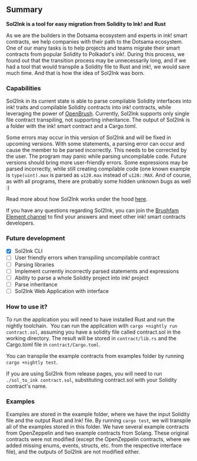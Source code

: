 ## Summary
**Sol2Ink is a tool for easy migration from Solidity to Ink! and Rust**

As we are the builders in the Dotsama ecosystem and experts in ink! smart contracts, we help companies with their path to the Dotsama ecosystem.
One of our many tasks is to help projects and teams migrate their smart contracts from popular Solidity to Polkadot's ink!. During this process,
we found out that the transition process may be unnecessarily long, and if we had a tool that would transpile a Solidity file to Rust and ink!, 
we would save much time. And that is how the idea of Sol2Ink was born.

### Capabilities

Sol2Ink in its current state is able to parse compilable Solidity interfaces into ink! traits and compilable Solidity contracts into ink! contracts, while leveraging the power of [OpenBrush](https://github.com/Supercolony-net/openbrush-contracts). Currently, Sol2Ink supports only single file contract transpiling, not supporting inheritance. The output of Sol2Ink is a folder with the ink! smart contract and a Cargo.toml.

Some errors may occur in this version of Sol2Ink and will be fixed in upcoming versions.
With some statements, a parsing error can occur and cause the member to be parsed incorrectly. This needs to be corrected by the user.
The program may panic while parsing uncompilable code. Future versions should bring more user-friendly errors.
Some expressions may be parsed incorrectly, while still creating compilable code (one known example is `type(uint).max` is parsed as `u128.max` instead of `u128::MAX`.
And of course, as with all programs, there are probably some hidden unknown bugs as well :)

Read more about how Sol2Ink works under the hood [here](https://www.sol2ink.com).

If you have any questions regarding Sol2Ink, you can join the [Brushfam Element channel](https://matrix.to/#/!utTuYglskDvqRRMQta:matrix.org?via=matrix.org&via=t2bot.io&via=web3.foundation) to find your answers and meet other ink! smart contracts developers.

### Future development

- [X] Sol2Ink CLI
- [ ] User friendly errors when transpiling uncompilable contract
- [ ] Parsing libraries
- [ ] Implement currently incorrectly parsed statements and expressions
- [ ] Ability to parse a whole Solidity project into ink! project
- [ ] Parse inheritance
- [ ] Sol2Ink Web Application with interface

### How to use it?

To run the application you will need to have installed Rust and run the nightly toolchain. ​
You can run the application with `cargo +nightly run contract.sol`, assuming you have a solidity file called contract.sol in the working directory.
The result will be stored in `contract/lib.rs` and the Cargo.toml file in `contract/Cargo.toml`.

You can transpile the example contracts from examples folder by running `cargo +nightly test`.

If you are using Sol2Ink from release pages, you will need to run `./sol_to_ink contract.sol`, substituting contract.sol with your Solidity contract's name.

### Examples

Examples are stored in the example folder, where we have the input Solidity file and the output Rust and Ink! file.
By running `cargo test`, we will transpile all of the examples stored in this folder. We have several example contracts from OpenZeppelin and two example contracts from Solang. These original contracts were not modified (except the OpenZeppelin contracts, where we added missing enums, events, structs, etc. from the respective interface file), and the outputs of Sol2Ink are not modified either.
